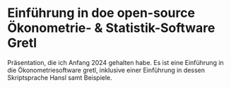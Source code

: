# Einführung in doe open-source Ökonometrie- &amp; Statistik-Software Gretl

Präsentation, die ich Anfang 2024 gehalten habe. Es ist eine Einführung in die Ökonometriesoftware gretl, inklusive einer Einführung in dessen Skriptsprache Hansl samt Beispiele.
